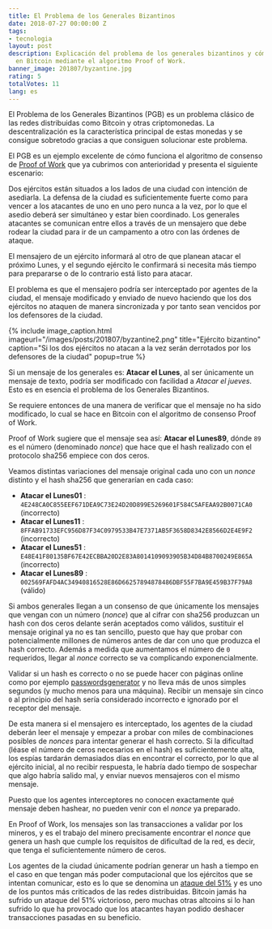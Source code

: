```yaml
---
title: El Problema de los Generales Bizantinos
date: 2018-07-27 00:00:00 Z
tags:
- tecnologia
layout: post
description: Explicación del problema de los generales bizantinos y cómo se resuelve
  en Bitcoin mediante el algoritmo Proof of Work.
banner_image: 201807/byzantine.jpg
rating: 5
totalVotes: 11
lang: es
---
```


El Problema de los Generales Bizantinos (PGB) es un problema clásico de las redes distribuidas como Bitcoin y otras criptomonedas. La descentralización es la característica principal de estas monedas y se consigue sobretodo gracias a que consiguen solucionar este problema. 

<!--more-->

El PGB es un ejemplo excelente de cómo funciona el algoritmo de consenso de [Proof of Work](/que-es-proof-of-work/) que ya cubrimos con anterioridad y presenta el siguiente escenario:

Dos ejércitos están situados a los lados de una ciudad con intención de asediarla. La defensa de la ciudad es suficientemente fuerte como para vencer a los atacantes de uno en uno pero nunca a la vez, por lo que el asedio deberá ser simultáneo y estar bien coordinado. Los generales atacantes se comunican entre ellos a través de un mensajero que debe rodear la ciudad para ir de un campamento a otro con las órdenes de ataque.

El mensajero de un ejército informará al otro de que planean atacar el próximo Lunes, y el segundo ejército le confirmará si necesita más tiempo para prepararse o de lo contrario está listo para atacar.

El problema es que el mensajero podría ser interceptado por agentes de la ciudad, el mensaje modificado y enviado de nuevo haciendo que los dos ejércitos no ataquen de manera sincronizada y por tanto sean vencidos por los defensores de la ciudad.

{% include image_caption.html imageurl="/images/posts/201807/byzantine2.png" title="Ejército bizantino" caption="Si los dos ejércitos no atacan a la vez serán derrotados por los defensores de la ciudad" popup=true %}

Si un mensaje de los generales es: **Atacar el Lunes**, al ser únicamente un mensaje de texto, podría ser modificado con facilidad a *Atacar el jueves*. Esto es en esencia el problema de los Generales Bizantinos.

Se requiere entonces de una manera de verificar que el mensaje no ha sido modificado, lo cual se hace en Bitcoin con el algoritmo de consenso Proof of Work.

Proof of Work sugiere que el mensaje sea así: **Atacar el Lunes89**, dónde `89` es el número (denominado *nonce*) que hace que el hash realizado con el protocolo sha256 empiece con dos ceros.

Veamos distintas variaciones del mensaje original cada uno con un *nonce* distinto y el hash sha256 que generarían en cada caso:

- **Atacar el Lunes01** : `4E248CA0C855EEF671DEA9C73E24D20D899E5269601F584C5AFEAA92B0071CA0`  (incorrecto)
- **Atacar el Lunes11** : `8FFAB91733EFC956D87F34C0979533B47E7371AB5F3658D8342E8566D2E4E9F2`  (incorrecto)
- **Atacar el Lunes51** : `E48E41F80135BF67E42ECBBA20D2E83A8014109093905B34D84B8700249E865A`  (incorrecto)
- **Atacar el Lunes89** : `002569FAFD4AC34940816528E86D66257894878486DBF55F7BA9E459B37F79A8`  (válido)

Si ambos generales llegan a un consenso de que únicamente los mensajes que vengan con un número (*nonce*) que al cifrar con sha256 produzcan un hash con dos ceros delante serán aceptados como válidos, sustituir el mensaje original ya no es tan sencillo, puesto que hay que probar con potencialmente millones de números antes de dar con uno que produzca el hash correcto. Además a medida que aumentamos el número de `0` requeridos, llegar al *nonce* correcto se va complicando exponencialmente.

Validar si un hash es correcto o no se puede hacer con páginas online como por ejemplo <a rel="nofollow" href="https://passwordsgenerator.net/sha256-hash-generator/">passwordsgenerator</a> y no lleva más de unos simples segundos (y mucho menos para una máquina). Recibir un mensaje sin cinco `0` al principio del hash sería considerado incorrecto e ignorado por el receptor del mensaje.

De esta manera si el mensajero es interceptado, los agentes de la ciudad deberán leer el mensaje y empezar a probar con miles de combinaciones posibles de *nonces* para intentar generar el hash correcto. Si la dificultad (léase el número de ceros necesarios en el hash) es suficientemente alta, los espías tardarán demasiados días en encontrar el correcto, por lo que al ejército inicial, al no recibir respuesta, le habría dado tiempo de sospechar que algo habría salido mal, y enviar nuevos mensajeros con el mismo mensaje.

Puesto que los agentes interceptores no conocen exactamente qué mensaje deben hashear, no pueden venir con el *nonce* ya preparado.

En Proof of Work, los mensajes son las transacciones a validar por los mineros, y es el trabajo del minero precisamente encontrar el *nonce* que genera un hash que cumple los requisitos de dificultad de la red, es decir, que tenga el suficientemente número de ceros.

Los agentes de la ciudad únicamente podrían generar un hash a tiempo en el caso en que tengan más poder computacional que los ejércitos que se intentan comunicar, esto es lo que se denomina un [ataque del 51%](/ataque-51-porciento/) y es uno de los puntos más criticados de las redes distribuidas. Bitcoin jamás ha sufrido un ataque del 51% victorioso, pero muchas otras altcoins si lo han sufrido lo que ha provocado que los atacantes hayan podido deshacer transacciones pasadas en su beneficio.

